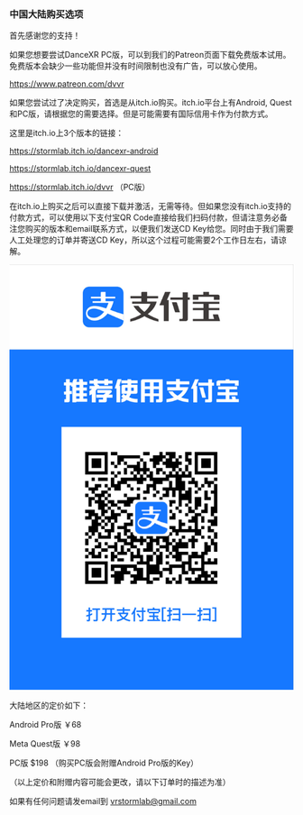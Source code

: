 ### 中国大陆购买选项

首先感谢您的支持！

如果您想要尝试DanceXR PC版，可以到我们的Patreon页面下载免费版本试用。免费版本会缺少一些功能但并没有时间限制也没有广告，可以放心使用。

https://www.patreon.com/dvvr


如果您尝试过了决定购买，首选是从itch.io购买。itch.io平台上有Android, Quest和PC版，请根据您的需要选择。但是可能需要有国际信用卡作为付款方式。

这里是itch.io上3个版本的链接：

https://stormlab.itch.io/dancexr-android

https://stormlab.itch.io/dancexr-quest

https://stormlab.itch.io/dvvr （PC版）


在itch.io上购买之后可以直接下载并激活，无需等待。但如果您没有itch.io支持的付款方式，可以使用以下支付宝QR Code直接给我们扫码付款，但请注意务必备注您购买的版本和email联系方式，以便我们发送CD Key给您。同时由于我们需要人工处理您的订单并寄送CD Key，所以这个过程可能需要2个工作日左右，请谅解。

![Alipay Code](vrstormlab_alipay.jpg)


大陆地区的定价如下：


Android Pro版 ￥68

Meta Quest版 ￥98

PC版 $198 （购买PC版会附赠Android Pro版的Key）

（以上定价和附赠内容可能会更改，请以下订单时的描述为准）

如果有任何问题请发email到 vrstormlab@gmail.com
